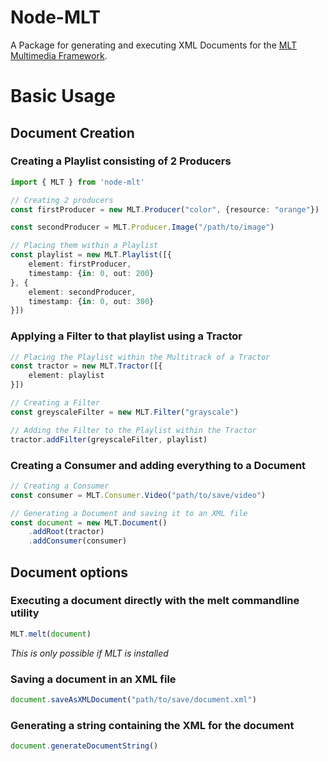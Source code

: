 # **Node-MLT**
A Package for generating and executing XML Documents for the [MLT Multimedia Framework](https://www.mltframework.org/, "MLT Multimedia Framework").

# **Basic Usage**
## **Document Creation**
### Creating a Playlist consisting of 2 Producers
```TypeScript
import { MLT } from 'node-mlt'

// Creating 2 producers
const firstProducer = new MLT.Producer("color", {resource: "orange"})

const secondProducer = MLT.Producer.Image("/path/to/image")

// Placing them within a Playlist
const playlist = new MLT.Playlist([{
    element: firstProducer,
    timestamp: {in: 0, out: 200}
}, {
    element: secondProducer,
    timestamp: {in: 0, out: 300}
}])
```

### Applying a Filter to that playlist using a Tractor
```TypeScript
// Placing the Playlist within the Multitrack of a Tractor
const tractor = new MLT.Tractor([{
    element: playlist
}])

// Creating a Filter
const greyscaleFilter = new MLT.Filter("grayscale")

// Adding the Filter to the Playlist within the Tractor
tractor.addFilter(greyscaleFilter, playlist)
```

### Creating a Consumer and adding everything to a Document
```TypeScript
// Creating a Consumer
const consumer = MLT.Consumer.Video("path/to/save/video")

// Generating a Document and saving it to an XML file
const document = new MLT.Document()
    .addRoot(tractor)
    .addConsumer(consumer)
```
## **Document options**
### **Executing a document directly with the melt commandline utility**
```TypeScript
MLT.melt(document)
```
*This is only possible if MLT is installed*
### **Saving a document in an XML file**
```TypeScript
document.saveAsXMLDocument("path/to/save/document.xml")
```

### **Generating a string containing the XML for the document**
```TypeScript
document.generateDocumentString()
```